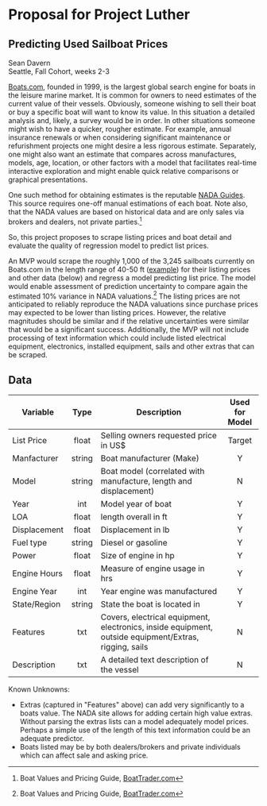 # Proposal for Project Luther

## Predicting Used Sailboat Prices

Sean Davern<br/>Seattle, Fall Cohort, weeks 2-3

[Boats.com](https://www.boats.com/), founded in 1999, is the largest global search engine for boats in the leisure marine market.  It is common for owners to need estimates of the current value of their vessels.  Obviously, someone wishing to sell their boat or buy a specific boat will want to know its value.  In this situation a detailed analysis and, likely, a survey would be in order.  In other situations someone might wish to have a quicker, rougher estimate.  For example, annual insurance renewals or when considering significant maintenance or refurishment projects one might desire a less rigorous estimate.  Separately, one might also want an estimate that compares across manufactures, models, age, location, or other factors with a model that facilitates real-time interactive exploration and might enable quick relative comparisons or graphical presentations.

One such method for obtaining estimates is the reputable [NADA Guides](https://www.nadaguides.com/Boats).  This source requires one-off manual estimations of each boat.  Note also, that the NADA values are based on historical data and are only sales via brokers and dealers, not private parties.[^1]

So, this project proposes to scrape listing prices and boat detail and evaluate the quality of regression model to predict list prices.

An MVP would scrape the roughly 1,000 of the 3,245 sailboats currently on Boats.com in the length range of 40-50 ft ([example](https://www.boats.com/sailing-boats/2010-jeanneau-50ds-7137823/)) for their listing prices and other data (below) and regress a model predicting list price.  The model would enable assessment of prediction uncertainty to compare again the estimated 10% variance in NADA valuations.[^1]  The listing prices are not anticipated to reliably reproduce the NADA valuations since purchase prices may expected to be lower than listing prices.  However, the relative magnitudes should be similar and if the relative uncertainties were similar that would be a significant success.  Additionally, the MVP will not include processing of text information which could include listed electrical equipment, electronics, installed equipment, sails and other extras that can be scraped.

## Data

| Variable     |  Type  | Description                                                  | Used for Model |
| ------------ | :----: | ------------------------------------------------------------ | :------------: |
| List Price   | float  | Selling owners requested price in US$                        |     Target     |
| Manfacturer  | string | Boat manufacturer (Make)                                     |       Y        |
| Model        | string | Boat model (correlated with manufacture, length and displacement) |       N        |
| Year         |  int   | Model year of boat                                           |       Y        |
| LOA          | float  | length overall in ft                                         |       Y        |
| Displacement | float  | Displacement in lb                                           |       Y        |
| Fuel type    | string | Diesel or gasoline                                           |       Y        |
| Power        | float  | Size of engine in hp                                         |       Y        |
| Engine Hours | float  | Measure of engine usage in hrs                               |       Y        |
| Engine Year  |  int   | Year engine was manufactured                                 |       Y        |
| State/Region | string | State the boat is located in                                 |       Y        |
| Features     |  txt   | Covers, electrical equipment, electronics, inside equipment, outside equipment/Extras, rigging, sails |       N        |
| Description  |  txt   | A detailed text description of the vessel                    |       N        |

Known Unknowns:

* Extras (captured in "Features" above) can add very significantly to a boats value.  The NADA site allows for adding certain high value extras.  Without parsing the extras lists can a model adequately model prices.  Perhaps a simple use of the length of this text information could be an adequate predictor.
* Boats listed may be by both dealers/brokers and private individuals which can affect sale and asking price.

[^1]: Boat Values and Pricing Guide, [BoatTrader.com](https://www.boattrader.com/resources/boat-values-and-pricing-guide/)


